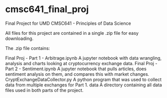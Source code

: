 # cmsc641_final_proj
Final Project for UMD CMSC641 - Principles of Data Science


All files for this project are contained in a single .zip file for easy downloading. 

The .zip file contains: 

Final Proj - Part 1 - Arbitrage.ipynb
    A jupyter notebook with data wrangling, analysis and charts looking at cryptocurrency exchange data. 
Final Proj - Part 2 - Sentiment.ipynb
    A jupyter notebook that pulls articles, does sentiment analysis on them, and compares this with market changes.
CryptExchangeDataCollector.py
    A python program that was used to collect data from multiple exchanges for Part 1. 
data
    A directory containing all data files used in both parts of the project. 
    
    
    
